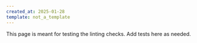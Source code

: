 ```yaml
---
created_at: 2025-01-28
template: not_a_template
---
```




This page is meant for testing the linting checks.
Add tests here as needed.
